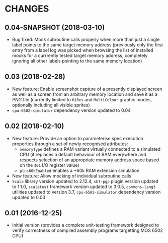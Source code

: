 CHANGES
=======

0.04-SNAPSHOT (2018-03-10)
--------------------------

* Bug fixed: Mock subroutine calls properly when more than just a single label points to the same target memory address (previously only the first entry from a label log was picked when browsing the list of installed mocks for a currrently tested target memory address, completely ignoring all other labels pointing to the same memory location)

0.03 (2018-02-28)
-----------------

* New feature: Enable screenshot capture of a presently displayed screen as well as a screen from an arbitrary memory location and save it as a _PNG_ file (currently limited to `HiRes` and `MultiColour` graphic modes, optionally including all visible sprites)
* `cpu-6502-simulator` dependency version updated to 0.04

0.02 (2018-02-10)
-----------------

* New feature: Provide an option to parameterise spec execution properties through a set of newly recognised attributes:
  * `memoryType` defines a RAM variant virtually connected to a simulated CPU (it replaces a default behaviour of RAM everywhere and respects selection of an appropriate memory address space based on the `$01` I/O register value)
  * `plus60kEnabled` enables a +60k RAM extension simulation
* New feature: Allow mocking of individual subroutine calls
* `Scala` library version updated to 2.12.4, `sbt-pgp` plugin version updated to 1.1.0, `scalatest` framework version updated to 3.0.5, `commons-lang3` utilities updated to version 3.7, `cpu-6502-simulator` dependency version updated to 0.03

0.01 (2016-12-25)
-----------------

* Initial version (provides a complete unit-testing framework designed to verify correctness of compiled assembly programs targetting MOS 6502 CPU)
